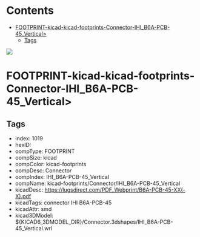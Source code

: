 



Contents
========

* [FOOTPRINT-kicad-kicad-footprints-Connector-IHI_B6A-PCB-45_Vertical>](#footprint-kicad-kicad-footprints-connector-ihi_b6a-pcb-45_vertical)
	* [Tags](#tags)
  
![][im]
# FOOTPRINT-kicad-kicad-footprints-Connector-IHI_B6A-PCB-45_Vertical>

## Tags

- index: 1019
- hexID: 
- oompType: FOOTPRINT
- oompSize: kicad
- oompColor: kicad-footprints
- oompDesc: Connector
- oompIndex: IHI_B6A-PCB-45_Vertical
- oompName: kicad-footprints/Connector/IHI_B6A-PCB-45_Vertical
- kicadDesc: https://lugsdirect.com/PDF_Webprint/B6A-PCB-45-XX(-X).pdf
- kicadTags: connector IHI B6A-PCB-45
- kicadAttr: smd
- kicad3DModel: ${KICAD6_3DMODEL_DIR}/Connector.3dshapes/IHI_B6A-PCB-45_Vertical.wrl



[im]: image.png
